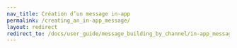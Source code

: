 ```yaml
---
nav_title: Création d’un message in-app
permalink: /creating_an_in-app_message/
layout: redirect
redirect_to: /docs/user_guide/message_building_by_channel/in-app_messages/create/
---
```

